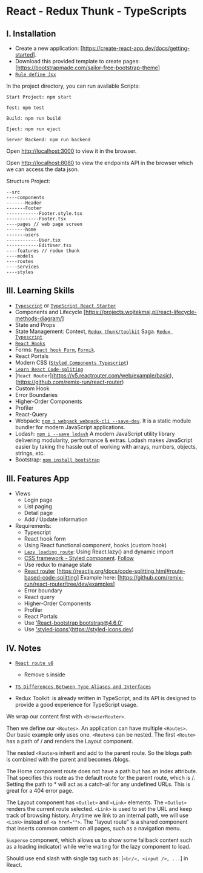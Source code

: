 # React - Redux Thunk - TypeScripts

## I. Installation

- Create a new application: [https://create-react-app.dev/docs/getting-started].
- Download this provided template to create pages:[https://bootstrapmade.com/sailor-free-bootstrap-theme]
- [`Rule define Jsx`](https://github.com/jsx-eslint/eslint-plugin-react/blob/master/docs/rules/jsx-filename-extension.md)

In the project directory, you can run available Scripts:

```
Start Project: npm start

Test: npm test

Build: npm run build

Eject: npm run eject

Server Backend: npm run backend

```

Open [http://localhost:3000](http://localhost:3000) to view it in the browser.

Open [http://localhost:8080](http://localhost:3000) to view the endpoints API in the browser which we can access the data json.

Structure Project:

```
--src
----components
-------Header
-------Footer
------------Footer.style.tsx
------------Footer.tsx
----pages // web page screen
-------home
-------users
------------User.tsx
------------EditUser.tsx
----features // redux thunk
----models
----routes
----services
----styles
```

## III. Learning Skills

- [`Typescript`](https://www.typescriptlang.org/docs/handbook/2/everyday-types.html) or [`TypeScript React Starter`](https://github.com/Microsoft/TypeScript-React-Starter#typescript-react-starter)
- Components and Lifecycle [https://projects.wojtekmaj.pl/react-lifecycle-methods-diagram/]
- State and Props
- State Management:
  Context,
  [`Redux thunk/toolkit`](https://redux.js.org/usage/writing-logic-thunks)
  Saga.
  [`Redux Typescript`](https://redux.js.org/usage/usage-with-typescript)
- [`React Hooks`](https://reactjs.org/docs/hooks-effect.html)
- Forms: [`React hook Form`](https://react-hook-form.com/get-started/#TypeScript), [`Formik`](https://formik.org).
- React Portals
- Modern CSS ([`Styled Components Typescript`](https://styled-components.com/docs/api#typescript))
- [`Learn React Code-spliting`](https://reactjs.org/docs/code-splitting.html)
- [`React Router`]̣(https://v5.reactrouter.com/web/example/basic), (https://github.com/remix-run/react-router)
- Custom Hook
- Error Boundaries
- Higher-Order Components
- Profiler
- React-Query
- Webpack: [`npm i webpack webpack-cli --save-dev`](https://webpack.js.org/guides/getting-started). It is a static module bundler for modern JavaScript applications.
- Lodash: [`npm i --save lodash`](https://lodash.com)
  A modern JavaScript utility library delivering modularity, performance & extras.
  Lodash makes JavaScript easier by taking the hassle out of working with arrays, numbers, objects, strings, etc.
- Bootstrap: [`npm install bootstrap`](https://create-react-app.dev/docs/adding-bootstrap/)

## III. Features App

- Views
  - Login page
  - List paging
  - Detail page
  - Add / Update information
- Requirements:
  - Typescript
  - React hook form
  - Using React functional component, hooks (custom hook)
  - [`Lazy loading route`](https://github.com/remix-run/react-router/tree/main/examples/lazy-loading): Using React.lazy() and dynamic import
  - [CSS framework - Styled component](https://styled-components.com). [Follow](https://github.com/styled-components/styled-components-website)
  - Use redux to manage state
  - [React router](https://reactrouter.com/en/main) [https://reactjs.org/docs/code-splitting.html#route-based-code-splitting]
    Example here: [https://github.com/remix-run/react-router/tree/dev/examples]
  - Error boundary
  - React query
  - Higher-Order Components
  - Profiler
  - React Portals
  - Use ['React-bootstrap bootstrap@4.6.0'](https://react-bootstrap.github.io/)
  - Use ['styled-icons'](https://github.com/styled-icons/styled-icons)(https://styled-icons.dev)

## IV. Notes

- [`React route v6`](https://github.com/remix-run/react-router/blob/main/docs/upgrading/v5.md#upgrade-to-react-router-v6)

  - Remove <Redirect>s inside <Switch>

- [`TS Differences Between Type Aliases and Interfaces`](https://www.typescriptlang.org/docs/handbook/2/everyday-types.html#differences-between-type-aliases-and-interfaces)

- Redux Toolkit: is already written in TypeScript, and its API is designed to provide a good experience for TypeScript usage.

We wrap our content first with `<BrowserRouter>`.

Then we define our `<Routes>`. An application can have multiple `<Routes>`. Our basic example only uses one.
`<Route>`s can be nested. The first `<Route>` has a path of / and renders the Layout component.

The nested `<Route>`s inherit and add to the parent route. So the blogs path is combined with the parent and becomes /blogs.

The Home component route does not have a path but has an index attribute. That specifies this route as the default route for the parent route, which is /.
Setting the path to \* will act as a catch-all for any undefined URLs. This is great for a 404 error page.

The Layout component has `<Outlet>` and `<Link>` elements.
The `<Outlet>` renders the current route selected.
`<Link>` is used to set the URL and keep track of browsing history. Anytime we link to an internal path, we will use `<Link>` instead of `<a href="">`.
The "layout route" is a shared component that inserts common content on all pages, such as a navigation menu.

`Suspense` component, which allows us to show some fallback content such as a loading indicator) while we’re waiting for the lazy component to load.

Should use end slash with single tag such as: [`<br/>, <input />, ...`] in React.